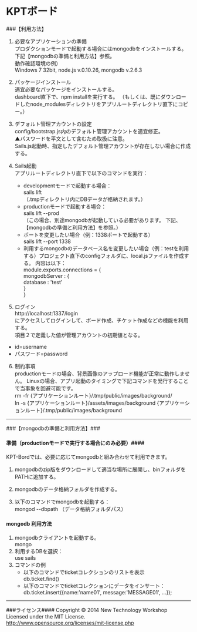 # KPTボード
###【利用方法】
1. 必要なアプリケーションの準備  
プロダクションモードで起動する場合にはmongodbをインストールする。  
下記【mongodbの準備と利用方法】参照。  
動作確認環境の例）  
Windows 7 32bit, node.js v.0.10.26, mongodb v.2.6.3

2. パッケージインストール  
適宜必要なパッケージをインストールする。  
dashboard直下で、npm installを実行する。
（もしくは、既にダウンロードしたnode_modulesディレクトリをアプリルートディレクトリ直下にコピー。）

3. デフォルト管理アカウントの設定  
config/bootstrap.js内のデフォルト管理アカウントを適宜修正。  
▲パスワードを平文として含むため取扱に注意。  
Sails.js起動時、指定したデフォルト管理アカウントが存在しない場合に作成する。

4. Sails起動  
アプリルートディレクトリ直下で以下のコマンドを実行：  
    - developmentモードで起動する場合：  
      sails lift  
     （.tmpディレクトリ内にDBデータが格納されます。）  
    - productionモードで起動する場合：  
      sails lift --prod  
      （この場合、別途mongodbが起動している必要があります。
       下記、【mongodbの準備と利用方法】を参照。）  
   - ポートを変更したい場合（例：1338ポートで起動する）  
      sails lift --port 1338  
   - 利用するmongodbのデータベース名を変更したい場合（例：testを利用する）プロジェクト直下のconfigフォルダに、local.jsファイルを作成する。
        内容は以下：  
        module.exports.connections = {  
	      mongodbServer : {  
          database : 'test'  
	   }  
     }

5. ログイン  
http://localhost:1337/login  
にアクセスしてログインして、ボード作成、チケット作成などの機能を利用する。  
項目２で定義した値が管理アカウントの初期値となる。  
 - id=username
 - パスワード=password  

6. 制約事項  
productionモードの場合、背景画像のアップロード機能が正常に動作しません。
Linuxの場合、アプリ起動のタイミングで下記コマンドを発行することで当事象を回避可能です。  
rm -fr {アプリケーションルート}/.tmp/public/images/background/  
ln -s {アプリケーションルート}/assets/images/background {アプリケーションルート}/.tmp/public/images/background


----

###【mongodbの準備と利用方法】###
#### 準備（productionモードで実行する場合にのみ必要）####
KPT-Bordでは、必要に応じてmongodbと組み合わせて利用できます。  

1. mongodbのzip版をダウンロードして適当な場所に展開し、binフォルダをPATHに追加する。

2. mongodbのデータ格納フォルダを作成する。

3. 以下のコマンドでmongodbを起動する：  
   mongod --dbpath （データ格納フォルダパス）

#### mongodb 利用方法 ####
1. mongodbクライアントを起動する。  
   mongo
2. 利用するDBを選択：  
   use sails
3. コマンドの例  
    - 以下のコマンドでticketコレクションのリストを表示  
      db.ticket.find()  
    - 以下のコマンドでticketコレクションにデータをインサート：  
      db.ticket.insert({name:'name01', message:'MESSAGE01', ...});

----

###ライセンス####
Copyright &copy; 2014 New Technology Workshop<br>
Licensed under the MIT License.<br>
http://www.opensource.org/licenses/mit-license.php
